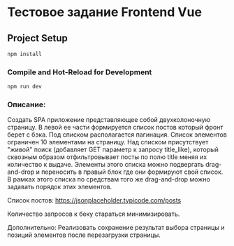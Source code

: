 # Тестовое задание Frontend Vue

## Project Setup

```sh
npm install
```

### Compile and Hot-Reload for Development

```sh
npm run dev
```

### Описание:

Создать SPA приложение представляющее собой двухколоночную страницу.
В левой ее части формируется список постов который фронт берет с бэка. Под списком располагается пагинация. Список элементов ограничен 10 элементами на страницу. Над списком присутствует "живой" поиск (добавляет GET параметр к запросу title_like), который сквозным образом отфильтровывает посты по полю title меняя их количество к выдаче.
Элементы этого списка можно подвергать drag-and-drop и переносить в правый блок где они формируют свой список. В рамках этого списка по средствам того же drag-and-drop можно задавать порядок этих элементов.

Список постов:
https://jsonplaceholder.typicode.com/posts

Количество запросов к беку стараться минимизировать.

Дополнительно:
Реализовать сохранение результат выбора страницы и позиций элементов после перезагрузки страницы.
